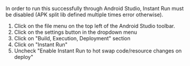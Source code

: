 In order to run this successfully through Android Studio, Instant Run must be disabled 
(APK split lib defined multiple times error otherwise).

1. Click on the file menu on the top left of the Android Studio toolbar.
2. Click on the settings button in the dropdown menu
3. Click on "Build, Execution, Deployment" section
4. Click on "Instant Run"
5. Uncheck "Enable Instant Run to hot swap code/resource changes on deploy"
